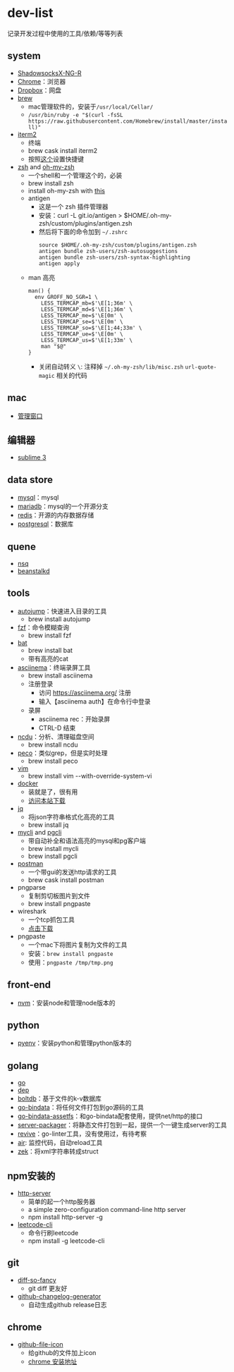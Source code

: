 # dev-list
记录开发过程中使用的工具/依赖/等等列表

## system

* [ShadowsocksX-NG-R](https://github.com/qinyuhang/ShadowsocksX-NG-R/releases)
* [Chrome](https://www.google.com/chrome/browser/desktop/index.html)：浏览器
* [Dropbox](https://www.dropbox.com/home)：网盘
* [brew](https://brew.sh/)
  * mac管理软件的，安装于`/usr/local/Cellar/`
  * `/usr/bin/ruby -e "$(curl -fsSL https://raw.githubusercontent.com/Homebrew/install/master/install)"`
* [iterm2](https://iterm2.com/)
  * 终端
  * brew cask install iterm2
  * 按照[这个](https://stackoverflow.com/questions/6205157/iterm-2-how-to-set-keyboard-shortcuts-to-jump-to-beginning-end-of-line)设置快捷键
* [zsh](http://zsh.sourceforge.net/) and [oh-my-zsh](https://github.com/robbyrussell/oh-my-zsh)
  * 一个shell和一个管理这个的，必装
  * brew install zsh
  * install oh-my-zsh with [this]([oh-my-zsh](https://github.com/robbyrussell/oh-my-zsh))
  * antigen
    * 这是一个 zsh 插件管理器
    * 安装：curl -L git.io/antigen > $HOME/.oh-my-zsh/custom/plugins/antigen.zsh
    * 然后将下面的命令加到 `~/.zshrc`
        ```
        source $HOME/.oh-my-zsh/custom/plugins/antigen.zsh
        antigen bundle zsh-users/zsh-autosuggestions
        antigen bundle zsh-users/zsh-syntax-highlighting
        antigen apply
        ```
  * man 高亮
      ```
      man() {
        env GROFF_NO_SGR=1 \
          LESS_TERMCAP_mb=$'\E[1;36m' \
          LESS_TERMCAP_md=$'\E[1;36m' \
          LESS_TERMCAP_me=$'\E[0m' \
          LESS_TERMCAP_se=$'\E[0m' \
          LESS_TERMCAP_so=$'\E[1;44;33m' \
          LESS_TERMCAP_ue=$'\E[0m' \
          LESS_TERMCAP_us=$'\E[1;33m' \
          man "$@"
      }
      ```
    * 关闭自动转义 `\`: 注释掉 `~/.oh-my-zsh/lib/misc.zsh` `url-quote-magic` 相关的代码


## mac

* [管理窗口](https://github.com/eczarny/spectacle)

## 编辑器

* [sublime 3](https://www.sublimetext.com/3)

## data store

* [mysql](https://www.mysql.com)：mysql
* [mariadb](https://mariadb.com/)：mysql的一个开源分支
* [redis](https://redis.io/)：开源的内存数据存储
* [postgresql](https://www.postgresql.org/)：数据库

## quene

* [nsq](https://github.com/nsqio/nsq)
* [beanstalkd](https://github.com/kr/beanstalkd)

## tools

* [autojump](https://github.com/wting/autojump)：快速进入目录的工具
  * brew install autojump
* [fzf](https://github.com/junegunn/fzf)：命令模糊查询
  * brew install fzf
* [bat](https://github.com/sharkdp/bat)
  * brew install bat
  * 带有高亮的cat
* [asciinema](https://asciinema.org/)：终端录屏工具
  * brew install asciinema
  * 注册登录
    * 访问 https://asciinema.org/ 注册
    * 输入【asciinema auth】在命令行中登录
  * 录屏
    * asciinema rec：开始录屏
    * CTRL-D 结束
* [ncdu](https://dev.yorhel.nl/ncdu)：分析、清理磁盘空间
  * brew install ncdu
* [peco](https://github.com/peco/peco)：类似grep，但是实时处理
  * brew install peco
* [vim](https://www.vim.org/)
  * brew install vim --with-override-system-vi
* [docker](https://www.docker.com/)
  * 装就是了，很有用
  * [访问本站下载](https://store.docker.com/editions/community/docker-ce-desktop-mac)
* [jq](https://stedolan.github.io/jq/)
  * 将json字符串格式化高亮的工具
  * brew install jq
* [mycli](https://github.com/dbcli/mycli) and [pgcli](https://github.com/dbcli/pgcli)
  * 带自动补全和语法高亮的mysql和pg客户端
  * brew install mycli
  * brew install pgcli
* [postman](https://www.getpostman.com/)
  * 一个带gui的发送http请求的工具
  * brew cask install postman
* pngparse
  * 复制剪切板图片到文件
  * brew install pngpaste
* wireshark
  * 一个tcp抓包工具
  * [点击下载](https://www.wireshark.org/download.html)
* pngpaste
  * 一个mac下将图片复制为文件的工具
  * 安装：`brew install pngpaste`
  * 使用：`pngpaste /tmp/tmp.png`

## front-end

* [nvm](https://github.com/creationix/nvm)：安装node和管理node版本的

## python

* [pyenv](https://github.com/pyenv/pyenv)：安装python和管理python版本的

## golang

* [go](https://golang.org/doc/install)
* [dep](https://github.com/golang/dep)
* [boltdb](https://github.com/boltdb/bolt)：基于文件的k-v数据库
* [go-bindata](https://github.com/jteeuwen/go-bindata)：将任何文件打包到go源码的工具
* [go-bindata-assetfs](https://github.com/elazarl/go-bindata-assetfs)：和go-bindata配套使用，提供net/http的接口
* [server-packager](https://github.com/Chyroc/server-packager)：将静态文件打包到一起，提供一个一键生成server的工具
* [revive](https://github.com/mgechev/revive)：go-linter工具，没有使用过，有待考察
* [air](https://github.com/cosmtrek/air): 监控代码，自动reload工具
* [zek](https://github.com/miku/zek)：将xml字符串转成struct

## npm安装的

* [http-server](https://github.com/indexzero/http-server)
  * 简单的起一个http服务器
  * a simple zero-configuration command-line http server
  * npm install http-server -g
* [leetcode-cli](https://github.com/skygragon/leetcode-cli)
  * 命令行刷leetcode
  * npm install -g leetcode-cli

## git

* [diff-so-fancy](https://github.com/so-fancy/diff-so-fancy)
  * git diff 更友好
* [github-changelog-generator](https://github.com/github-changelog-generator/github-changelog-generator)
  * 自动生成github release日志

## chrome

* [github-file-icon](https://github.com/xxhomey19/github-file-icon)
  * 给github的文件加上icon
  * [chrome 安装地址](https://chrome.google.com/webstore/detail/file-icon-for-github-gitl/ficfmibkjjnpogdcfhfokmihanoldbfe)
